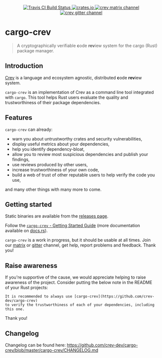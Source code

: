 <p align="center">
  <a href="https://travis-ci.org/crev-dev/cargo-crev">
      <img src="https://img.shields.io/travis/crev-dev/cargo-crev/master.svg?style=flat-square" alt="Travis CI Build Status">
  </a>
  <a href="https://crates.io/crates/cargo-crev">
      <img src="http://meritbadge.herokuapp.com/cargo-crev?style=flat-square" alt="crates.io">
  </a>
  <a href="https://matrix.to/#/!uBhYhtcoNlyEbzfYAW:matrix.org">
    <img src="https://img.shields.io/matrix/crev:matrix.org.svg?server_fqdn=matrix.org&style=flat-square" alt="crev matrix channel">
  </a>
  <a href="https://gitter.im/dpc/crev">
    <img src="https://img.shields.io/gitter/room/dpc/crev.svg?style=flat-square" alt="crev gitter channel">
  </a>
  <br>
</p>

# cargo-crev

> A cryptographically verifiable **c**ode **rev**iew system for the cargo (Rust) package manager.

## Introduction

[Crev](https://github.com/crev-dev/crev/) is a language and ecosystem agnostic, distributed **c**ode **rev**iew system.

`cargo-crev` is an implementation of Crev as a command line tool integrated with `cargo`. This tool helps Rust users evaluate the quality and trustworthiness of their package dependencies.

## Features

`cargo-crev` can already:

* warn you about untrustworthy crates and security vulnerabilities,
* display useful metrics about your dependencies,
* help you identify dependency-bloat,
* allow you to review most suspicious dependencies and publish your findings,
* use reviews produced by other users,
* increase trustworthiness of your own code,
* build a web of trust of other reputable users to help verify the code you use,

and many other things with many more to come.

## Getting started

Static binaries are available from the [releases page](https://github.com/crev-dev/cargo-crev/releases).

Follow the [`cargo-crev` - Getting Started Guide](https://github.com/crev-dev/cargo-crev/blob/master/cargo-crev/src/doc/getting_started.md)
(more documentation available on [docs.rs](https://docs.rs/cargo-crev)).

`cargo-crev` is a work in progress, but it should be usable at all times.
Join our [matrix](https://matrix.to/#/!uBhYhtcoNlyEbzfYAW:matrix.org) or [gitter](https://gitter.im/crev-dev/cargo-crev) channel, get help,
report problems and feedback. Thank you!

## Raise awareness

If you're supportive of the cause, we would appreciate helping to raise awareness of the project. Consider putting the below note in the README of your Rust projects:

```
It is recommended to always use [cargo-crev](https://github.com/crev-dev/cargo-crev)
to verify the trustworthiness of each of your dependencies, including this one.
```

Thank you!

## Changelog

Changelog can be found here: https://github.com/crev-dev/cargo-crev/blob/master/cargo-crev/CHANGELOG.md

